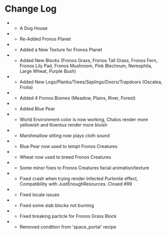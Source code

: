 # Change Log

* + A Dog House
* + Re-Added Fronos Planet
* + Added a New Texture for Fronos Planet
* + Added New Blocks (Fronos Grass, Fronos Tall Grass, Fronos Fern, Fronos Lily Pad, Fronos Mushroom, Pink Blechnum, Nemophila, Large Wheat, Purple Bush)
* + Added New Logs/Planks/Trees/Saplings/Doors/Trapdoors (Oscalea, Frolia)
* + Added 4 Fronos Biomes (Meadow, Plains, River, Forest)
* + Added Blue Pear
* * World Environment color is now working, Chalos render more yellowish and Koentus render more bluish
* * Marshmallow sitting now plays cloth sound
* * Blue Pear now used to tempt Fronos Creatures
* * Wheat now used to breed Fronos Creatures
* * Some minor fixes to Fronos Creatures facial animation/texture
* * Fixed crash when trying render Infected Purlonite effect, Compatibility with JustEnoughResources. Closed #99
* * Fixed locale issues
* * Fixed some slab blocks not burning
* * Fixed breaking particle for Fronos Grass Block
* - Removed condition from 'space_portal' recipe
